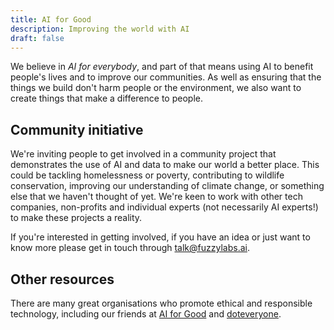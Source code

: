 ```yaml
---
title: AI for Good
description: Improving the world with AI
draft: false
---
```

We believe in *AI for everybody*, and part of that means using AI to benefit people's lives and to improve our communities. As well as ensuring that the things we build don't harm people or the environment, we also want to create things that make a difference to people.

## Community initiative

We're inviting people to get involved in a community project that demonstrates the use of AI and data to make our world a better place. This could be tackling homelessness or poverty, contributing to wildlife conservation, improving our understanding of climate change, or something else that we haven't thought of yet. We're keen to work with other tech companies, non-profits and individual experts (not necessarily AI experts!) to make these projects a reality.

If you're interested in getting involved, if you have an idea or just want to know more please get in touch through [talk@fuzzylabs.ai](mailto:talk@fuzzylabs.ai).

## Other resources

There are many great organisations who promote ethical and responsible technology, including our friends at [AI for Good](https://www.aiforgood.co.uk) and [doteveryone](https://doteveryone.org.uk).

